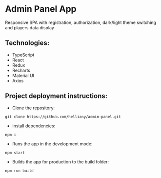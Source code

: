 # Admin Panel App
Responsive SPA with registration, authorization, dark/light theme switching and players data display

## Technologies:
+ TypeScript
+ React
+ Redux
+ Recharts
+ Material UI
+ Axios

## Project deployment instructions:
+ Clone the repository:
```
git clone https://github.com/helliany/admin-panel.git
```
+ Install dependencies:
```
npm i
```
+ Runs the app in the development mode:
```
npm start
```
+ Builds the app for production to the build folder:
```
npm run build
```
